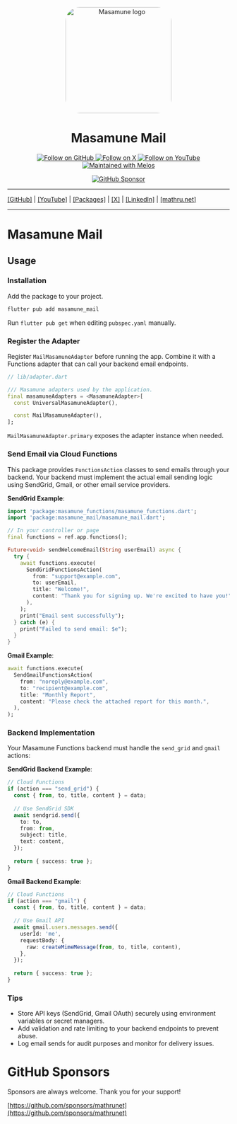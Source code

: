 <p align="center">
  <a href="https://mathru.net">
    <img width="240px" src="https://raw.githubusercontent.com/mathrunet/flutter_masamune/master/.github/images/icon.png" alt="Masamune logo" style="border-radius: 32px"s><br/>
  </a>
  <h1 align="center">Masamune Mail</h1>
</p>

<p align="center">
  <a href="https://github.com/mathrunet">
    <img src="https://img.shields.io/static/v1?label=GitHub&message=Follow&logo=GitHub&color=333333&link=https://github.com/mathrunet" alt="Follow on GitHub" />
  </a>
  <a href="https://x.com/mathru">
    <img src="https://img.shields.io/static/v1?label=@mathru&message=Follow&logo=X&color=0F1419&link=https://x.com/mathru" alt="Follow on X" />
  </a>
  <a href="https://www.youtube.com/c/mathrunetchannel">
    <img src="https://img.shields.io/static/v1?label=YouTube&message=Follow&logo=YouTube&color=FF0000&link=https://www.youtube.com/c/mathrunetchannel" alt="Follow on YouTube" />
  </a>
  <a href="https://github.com/invertase/melos">
    <img src="https://img.shields.io/static/v1?label=maintained%20with&message=melos&color=FF1493&link=https://github.com/invertase/melos" alt="Maintained with Melos" />
  </a>
</p>

<p align="center">
  <a href="https://github.com/sponsors/mathrunet"><img src="https://img.shields.io/static/v1?label=Sponsor&message=%E2%9D%A4&logo=GitHub&color=ff69b4&link=https://github.com/sponsors/mathrunet" alt="GitHub Sponsor" /></a>
</p>

---

[[GitHub]](https://github.com/mathrunet) | [[YouTube]](https://www.youtube.com/c/mathrunetchannel) | [[Packages]](https://pub.dev/publishers/mathru.net/packages) | [[X]](https://x.com/mathru) | [[LinkedIn]](https://www.linkedin.com/in/mathrunet/) | [[mathru.net]](https://mathru.net)

---

# Masamune Mail

## Usage

### Installation

Add the package to your project.

```bash
flutter pub add masamune_mail
```

Run `flutter pub get` when editing `pubspec.yaml` manually.

### Register the Adapter

Register `MailMasamuneAdapter` before running the app. Combine it with a Functions adapter that can call your backend email endpoints.

```dart
// lib/adapter.dart

/// Masamune adapters used by the application.
final masamuneAdapters = <MasamuneAdapter>[
  const UniversalMasamuneAdapter(),

  const MailMasamuneAdapter(),
];
```

`MailMasamuneAdapter.primary` exposes the adapter instance when needed.

### Send Email via Cloud Functions

This package provides `FunctionsAction` classes to send emails through your backend. Your backend must implement the actual email sending logic using SendGrid, Gmail, or other email service providers.

**SendGrid Example**:

```dart
import 'package:masamune_functions/masamune_functions.dart';
import 'package:masamune_mail/masamune_mail.dart';

// In your controller or page
final functions = ref.app.functions();

Future<void> sendWelcomeEmail(String userEmail) async {
  try {
    await functions.execute(
      SendGridFunctionsAction(
        from: "support@example.com",
        to: userEmail,
        title: "Welcome!",
        content: "Thank you for signing up. We're excited to have you!",
      ),
    );
    print("Email sent successfully");
  } catch (e) {
    print("Failed to send email: $e");
  }
}
```

**Gmail Example**:

```dart
await functions.execute(
  SendGmailFunctionsAction(
    from: "noreply@example.com",
    to: "recipient@example.com",
    title: "Monthly Report",
    content: "Please check the attached report for this month.",
  ),
);
```

### Backend Implementation

Your Masamune Functions backend must handle the `send_grid` and `gmail` actions:

**SendGrid Backend Example**:

```typescript
// Cloud Functions
if (action === "send_grid") {
  const { from, to, title, content } = data;
  
  // Use SendGrid SDK
  await sendgrid.send({
    to: to,
    from: from,
    subject: title,
    text: content,
  });
  
  return { success: true };
}
```

**Gmail Backend Example**:

```typescript
// Cloud Functions
if (action === "gmail") {
  const { from, to, title, content } = data;
  
  // Use Gmail API
  await gmail.users.messages.send({
    userId: 'me',
    requestBody: {
      raw: createMimeMessage(from, to, title, content),
    },
  });
  
  return { success: true };
}
```

### Tips

- Store API keys (SendGrid, Gmail OAuth) securely using environment variables or secret managers.
- Add validation and rate limiting to your backend endpoints to prevent abuse.
- Log email sends for audit purposes and monitor for delivery issues.

# GitHub Sponsors

Sponsors are always welcome. Thank you for your support!

[https://github.com/sponsors/mathrunet](https://github.com/sponsors/mathrunet)
